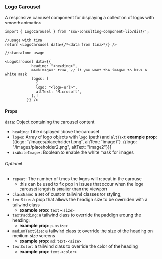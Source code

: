 ### Logo Carousel

A responsive carousel component for displaying a collection of logos with smooth animation.

```tsx
import { LogoCarousel } from 'ssw-consulting-component-lib/dist/';

//usage with tina
return <LogoCarousel data={/*<data from tina>*/} /> 

//standalone usage

<LogoCarousel data={{
            heading: "<heading>", 
            maskImages: true, // if you want the images to have a white mask
            logos: [
              {
              logo: "<logo-url>",
              altText: "Microsoft",
            },]
          }} />
```
#### Props

`data`: Object containing the carousel content
  - `heading`: Title displayed above the carousel
  - `logos`: Array of logo objects with `logo` (path) and `altText`
  **example prop**: [{logo: "/images/placeholder1.png", altText: "image1"}, {{logo: "/images/placeholder2.png", altText: "image2"}}]
  - `isWhiteImages`: Boolean to enable the white mask for images
 
###### Optional

- `repeat`: The number of times the logos will repeat in the carousel
  - this can be used to fix pop in issues that occur when the logo carousel length is smaller than the viewport
- `className`: a set of custom tailwind classes for styling;
- `textSize`: a prop that allows the headign size to be overriden with a tailwind class
  - **example prop**: `text-<size>`
- `textPadding`: a tailwind class to override the paddign aroung the heading;
  - **example prop**: `p-<size>`
- `mediumTextSize`: a tailwind class to override the size of the heading on medium size screens
  - **example prop**: `md:text-<size>`
- `textColor`: a tailwind class to override the color of the heading
  - **example prop**: `text-<color>`